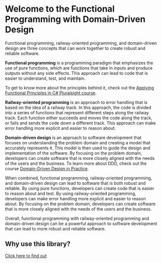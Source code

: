 # Welcome to the Functional Programming with Domain-Driven Design

Functional programming, railway-oriented programming, and domain-driven design are three concepts that can work together to create robust and reliable software.

**Functional programming** is a programming paradigm that emphasizes the use of pure functions, which are functions that take in inputs and produce outputs without any side effects. This approach can lead to code that is easier to understand, test, and maintain.

To get to know more about the principles behind it, check out the [Applying Functional Principles in C# Pluralsight course](https://enterprisecraftsmanship.com/ps-func).

**Railway-oriented programming** is an approach to error handling that is based on the idea of a railway track. In this approach, the code is divided into a series of functions that represent different steps along the railway track. Each function either succeeds and moves the code along the track, or fails and sends the code down a different track. This approach can make error handling more explicit and easier to reason about.

**Domain-driven design** is an approach to software development that focuses on understanding the problem domain and creating a model that accurately represents it. This model is then used to guide the design and implementation of the software. By focusing on the problem domain, developers can create software that is more closely aligned with the needs of the users and the business.
To learn more about DDD, check out the course [Domain-Driven Design in Practice](https://app.pluralsight.com/library/courses/domain-driven-design-in-practice/table-of-contents).

When combined, functional programming, railway-oriented programming, and domain-driven design can lead to software that is both robust and reliable. By using pure functions, developers can create code that is easier to reason about and test. By using railway-oriented programming, developers can make error handling more explicit and easier to reason about. By focusing on the problem domain, developers can create software that is more closely aligned with the needs of the users and the business.

Overall, functional programming with railway-oriented programming and domain-driven design can be a powerful approach to software development that can lead to more robust and reliable software.

## Why use this library?

[Click here to find out](articles/intro.md)